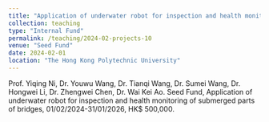 ```yaml
---
title: "Application of underwater robot for inspection and health monitoring of submerged parts of bridges"
collection: teaching
type: "Internal Fund"
permalink: /teaching/2024-02-projects-10
venue: "Seed Fund"
date: 2024-02-01
location: "The Hong Kong Polytechnic University"
---
```


Prof. Yiqing Ni, Dr. Youwu Wang, Dr. Tianqi Wang, Dr. Sumei Wang, Dr. Hongwei Li, Dr. Zhengwei Chen, Dr. Wai Kei Ao. Seed Fund, Application of underwater robot for inspection and health monitoring of submerged parts of bridges, 01/02/2024-31/01/2026, HK$ 500,000.
